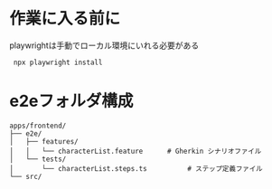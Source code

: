 # 作業に入る前に

playwrightは手動でローカル環境にいれる必要がある

```
 npx playwright install  
```

# e2eフォルダ構成

```
apps/frontend/
├── e2e/
│   ├── features/
│   │   └── characterList.feature      # Gherkin シナリオファイル
│   └── tests/
│       └── characterList.steps.ts          # ステップ定義ファイル
└── src/
```

